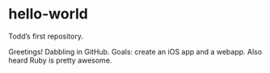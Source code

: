 # hello-world
Todd’s first repository.

Greetings! Dabbling in GitHub.
Goals: create an iOS app and a webapp.
Also heard Ruby is pretty awesome.
